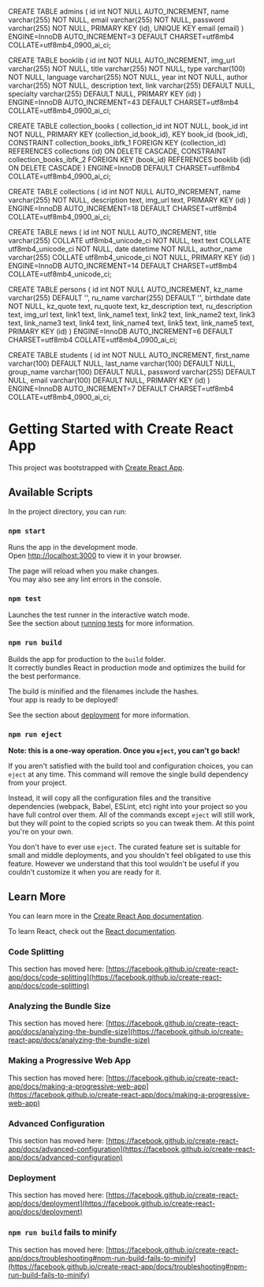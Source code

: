 CREATE TABLE admins ( id int NOT NULL AUTO_INCREMENT, name varchar(255) NOT NULL, email varchar(255) NOT NULL, password varchar(255) NOT NULL, PRIMARY KEY (id), UNIQUE KEY email (email) ) ENGINE=InnoDB AUTO_INCREMENT=3 DEFAULT CHARSET=utf8mb4 COLLATE=utf8mb4_0900_ai_ci;

CREATE TABLE booklib ( id int NOT NULL AUTO_INCREMENT, img_url varchar(255) NOT NULL, title varchar(255) NOT NULL, type varchar(100) NOT NULL, language varchar(255) NOT NULL, year int NOT NULL, author varchar(255) NOT NULL, description text, link varchar(255) DEFAULT NULL, specialty varchar(255) DEFAULT NULL, PRIMARY KEY (id) ) ENGINE=InnoDB AUTO_INCREMENT=43 DEFAULT CHARSET=utf8mb4 COLLATE=utf8mb4_0900_ai_ci;

CREATE TABLE collection_books ( collection_id int NOT NULL, book_id int NOT NULL, PRIMARY KEY (collection_id,book_id), KEY book_id (book_id), CONSTRAINT collection_books_ibfk_1 FOREIGN KEY (collection_id) REFERENCES collections (id) ON DELETE CASCADE, CONSTRAINT collection_books_ibfk_2 FOREIGN KEY (book_id) REFERENCES booklib (id) ON DELETE CASCADE ) ENGINE=InnoDB DEFAULT CHARSET=utf8mb4 COLLATE=utf8mb4_0900_ai_ci;

CREATE TABLE collections ( id int NOT NULL AUTO_INCREMENT, name varchar(255) NOT NULL, description text, img_url text, PRIMARY KEY (id) ) ENGINE=InnoDB AUTO_INCREMENT=18 DEFAULT CHARSET=utf8mb4 COLLATE=utf8mb4_0900_ai_ci;

CREATE TABLE news ( id int NOT NULL AUTO_INCREMENT, title varchar(255) COLLATE utf8mb4_unicode_ci NOT NULL, text text COLLATE utf8mb4_unicode_ci NOT NULL, date datetime NOT NULL, author_name varchar(255) COLLATE utf8mb4_unicode_ci NOT NULL, PRIMARY KEY (id) ) ENGINE=InnoDB AUTO_INCREMENT=14 DEFAULT CHARSET=utf8mb4 COLLATE=utf8mb4_unicode_ci;

CREATE TABLE persons ( id int NOT NULL AUTO_INCREMENT, kz_name varchar(255) DEFAULT '', ru_name varchar(255) DEFAULT '', birthdate date NOT NULL, kz_quote text, ru_quote text, kz_description text, ru_description text, img_url text, link1 text, link_name1 text, link2 text, link_name2 text, link3 text, link_name3 text, link4 text, link_name4 text, link5 text, link_name5 text, PRIMARY KEY (id) ) ENGINE=InnoDB AUTO_INCREMENT=6 DEFAULT CHARSET=utf8mb4 COLLATE=utf8mb4_0900_ai_ci;

CREATE TABLE students ( id int NOT NULL AUTO_INCREMENT, first_name varchar(100) DEFAULT NULL, last_name varchar(100) DEFAULT NULL, group_name varchar(100) DEFAULT NULL, password varchar(255) DEFAULT NULL, email varchar(100) DEFAULT NULL, PRIMARY KEY (id) ) ENGINE=InnoDB AUTO_INCREMENT=7 DEFAULT CHARSET=utf8mb4 COLLATE=utf8mb4_0900_ai_ci;


# Getting Started with Create React App

This project was bootstrapped with [Create React App](https://github.com/facebook/create-react-app).

## Available Scripts

In the project directory, you can run:

### `npm start`

Runs the app in the development mode.\
Open [http://localhost:3000](http://localhost:3000) to view it in your browser.

The page will reload when you make changes.\
You may also see any lint errors in the console.

### `npm test`

Launches the test runner in the interactive watch mode.\
See the section about [running tests](https://facebook.github.io/create-react-app/docs/running-tests) for more information.

### `npm run build`

Builds the app for production to the `build` folder.\
It correctly bundles React in production mode and optimizes the build for the best performance.

The build is minified and the filenames include the hashes.\
Your app is ready to be deployed!

See the section about [deployment](https://facebook.github.io/create-react-app/docs/deployment) for more information.

### `npm run eject`

**Note: this is a one-way operation. Once you `eject`, you can't go back!**

If you aren't satisfied with the build tool and configuration choices, you can `eject` at any time. This command will remove the single build dependency from your project.

Instead, it will copy all the configuration files and the transitive dependencies (webpack, Babel, ESLint, etc) right into your project so you have full control over them. All of the commands except `eject` will still work, but they will point to the copied scripts so you can tweak them. At this point you're on your own.

You don't have to ever use `eject`. The curated feature set is suitable for small and middle deployments, and you shouldn't feel obligated to use this feature. However we understand that this tool wouldn't be useful if you couldn't customize it when you are ready for it.

## Learn More

You can learn more in the [Create React App documentation](https://facebook.github.io/create-react-app/docs/getting-started).

To learn React, check out the [React documentation](https://reactjs.org/).

### Code Splitting

This section has moved here: [https://facebook.github.io/create-react-app/docs/code-splitting](https://facebook.github.io/create-react-app/docs/code-splitting)

### Analyzing the Bundle Size

This section has moved here: [https://facebook.github.io/create-react-app/docs/analyzing-the-bundle-size](https://facebook.github.io/create-react-app/docs/analyzing-the-bundle-size)

### Making a Progressive Web App

This section has moved here: [https://facebook.github.io/create-react-app/docs/making-a-progressive-web-app](https://facebook.github.io/create-react-app/docs/making-a-progressive-web-app)

### Advanced Configuration

This section has moved here: [https://facebook.github.io/create-react-app/docs/advanced-configuration](https://facebook.github.io/create-react-app/docs/advanced-configuration)

### Deployment

This section has moved here: [https://facebook.github.io/create-react-app/docs/deployment](https://facebook.github.io/create-react-app/docs/deployment)

### `npm run build` fails to minify

This section has moved here: [https://facebook.github.io/create-react-app/docs/troubleshooting#npm-run-build-fails-to-minify](https://facebook.github.io/create-react-app/docs/troubleshooting#npm-run-build-fails-to-minify)
